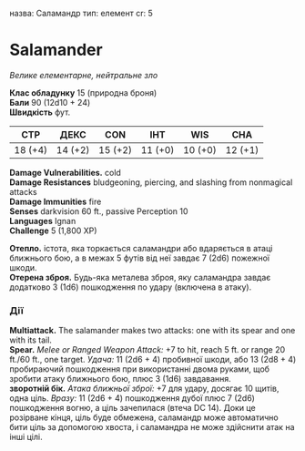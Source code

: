 назва: Саламандр тип: елемент cr: 5

# Salamander
_Велике елементарне, нейтральне зло_

**Клас обладунку** </strong> 15 (природна броня)    
**Бали** 90 (12d10 + 24)    
**Швидкість** фут.

| СТР     | ДЕКС    | CON     | ІНТ     | WIS     | CHA     |
| ------- | ------- | ------- | ------- | ------- | ------- |
| 18 (+4) | 14 (+2) | 15 (+2) | 11 (+0) | 10 (+0) | 12 (+1) |

**Damage Vulnerabilities.** cold    
**Damage Resistances** bludgeoning, piercing, and slashing from nonmagical attacks    
**Damage Immunities** fire    
**Senses** darkvision 60 ft., passive Perception 10    
**Languages** Ignan    
**Challenge** 5 (1,800 XP)

**Отепло.** істота, яка торкається саламандри або вдаряється в атаці ближнього бою, а в межах 5 футів від неї завдає 7 (2d6) пожежної шкоди.    
**Отерена зброя.** Будь-яка металева зброя, яку саламандра завдає додатково 3 (1d6) пошкодження по удару (включена в атаку).

### Дії
**Multiattack.** The salamander makes two attacks: one with its spear and one with its tail.    
**Spear.** _Melee or _Ranged Weapon Attack:__ +7 to hit, reach 5 ft. or range 20 ft./60 ft., one target. _Удача:_ 11 (2d6 + 4) пробивної шкоди, або 13 (2d8 + 4) пробираючий пошкодження при використанні двома руками, щоб зробити атаку ближнього бою, плюс 3 (1d6) завдавання.    
**зворотній бік.** _Атака ближньої зброї:_ +7 для удару, досягає 10 щитів, одна ціль. _Вразу:_ 11 (2d6 + 4) пошкодження дубої плюс 7 (2d6) пошкодження вогню, а ціль зачепилася (втеча DC 14). Доки це розірване кінця, ціль буде обмежена, саламандр може автоматично бити ціль за допомогою хвоста, і саламандра не може здійснити атак на інші цілі.